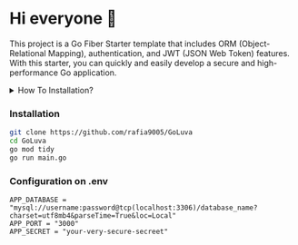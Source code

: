 # Hi everyone :wave:

This project is a Go Fiber Starter template that includes ORM (Object-Relational Mapping), authentication, and JWT (JSON Web Token) features. With this starter, you can quickly and easily develop a secure and high-performance Go application.

<details>
<summary>
  How To Installation?
</summary>
  
### Docs
Getting Started

Follow these steps to get started with the Go Fiber Starter Template [Docs](https://www.efset.org/cert/5P5Pp1)


### Technologies

- Golang
- Go Fiber
- GORM
- x crypto bcrypt                                                      |
  
## Router 📕
| Method | Route                                                | QUERY                                             |
| ------------------ | ------------------------------------------------------ | ------------------------------------------------ |
| POST               | http://localhost:8000/login | [QUERY](https://github.com/aellopos) |
| POST               | http://localhost:8000/register | [QUERY](https://github.com/aellopos) |
| GET               | http://localhost:8000/users | [QUERY](https://github.com/aellopos) |
| GET              | http://localhost:8000/users/{id} | [QUERY](https://github.com/aellopos) |
| POST               | http://localhost:8000/users | [QUERY](https://github.com/aellopos) |
| DELETE             | http://localhost:8000/users/{id} | [QUERY](https://github.com/aellopos) |
| PUT             | http://localhost:8000/users/{id} | [QUERY](https://github.com/aellopos) |

</details>

### Installation

```bash
git clone https://github.com/rafia9005/GoLuva
cd GoLuva
go mod tidy
go run main.go
```

### Configuration on .env

```env
APP_DATABASE = "mysql://username:password@tcp(localhost:3306)/database_name?charset=utf8mb4&parseTime=True&loc=Local"
APP_PORT = "3000"
APP_SECRET = "your-very-secure-secreet"
```
